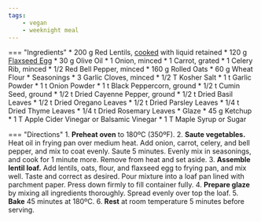 ```yaml
---
tags:
    - vegan
    - weeknight meal
---
```

=== "Ingredients"
    * 200 g Red Lentils, [cooked](index.md) with liquid retained
    * 120 g [Flaxseed Egg](../flaxseed-egg.md)
    * 30 g Olive Oil
    * 1 Onion, minced
    * 1 Carrot, grated
    * 1 Celery Rib, minced
    * 1/2 Red Bell Pepper, minced
    * 160 g Rolled Oats
    * 60 g Wheat Flour
    * Seasonings
        * 3 Garlic Cloves, minced
        * 1/2 T Kosher Salt
        * 1 t Garlic Powder
        * 1 t Onion Powder
        * 1 t Black Peppercorn, ground
        * 1/2 t Cumin Seed, ground
        * 1/2 t Dried Cayenne Pepper, ground
        * 1/2 t Dried Basil Leaves
        * 1/2 t Dried Oregano Leaves
        * 1/2 t Dried Parsley Leaves
        * 1/4 t Dried Thyme Leaves
        * 1/4 t Dried Rosemary Leaves
    * Glaze
        * 45 g Ketchup
        * 1 T Apple Cider Vinegar or Balsamic Vinegar
        * 1 T Maple Syrup or Sugar

=== "Directions"
    1. **Preheat oven** to 180ºC (350ºF).
    2. **Saute vegetables.** Heat oil in frying pan over medium heat. Add onion, carrot, celery, and bell pepper, and mix to coat evenly. Saute 5 minutes. Evenly mix in seasonings, and cook for 1 minute more. Remove from heat and set aside.
    3. **Assemble lentil loaf.** Add lentils, oats, flour, and flaxseed egg to frying pan, and mix well. Taste and correct as desired. Pour mixture into a loaf pan lined with parchment paper. Press down firmly to fill container fully.
    4. **Prepare glaze** by mixing all ingredients thoroughly. Spread evenly over top the loaf.
    5. **Bake** 45 minutes at 180ºC.
    6. **Rest** at room temperature 5 minutes before serving.

[^1]:
    West, Julie. ["The Ultimate Vegetable Lentil Loaf."](https://simple-veganista.com/the-ultimate-vegetable-lentil-loaf/) _The Simple Veganista._ 8 November 12.
